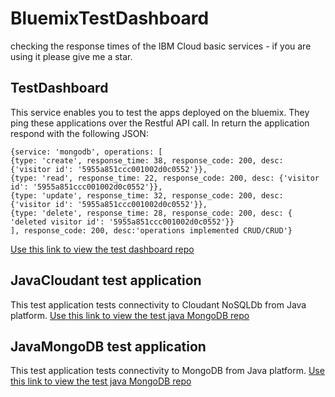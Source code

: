 # BluemixTestDashboard
checking the response times of the IBM Cloud basic services - if you are using it please give me a star.

## TestDashboard
This service enables you to test the apps deployed on the bluemix. They ping these applications over the Restful API call. In return the application respond with the following JSON:
```
{service: 'mongodb', operations: [
{type: 'create', response_time: 38, response_code: 200, desc: {'visitor id': '5955a851ccc001002d0c0552'}},
{type: 'read', response_time: 22, response_code: 200, desc: {'visitor id': '5955a851ccc001002d0c0552'}},
{type: 'update', response_time: 32, response_code: 200, desc: {'visitor id': '5955a851ccc001002d0c0552'}},
{type: 'delete', response_time: 28, response_code: 200, desc: { 'deleted visitor id': '5955a851ccc001002d0c0552'}}
], response_code: 200, desc:'operations implemented CRUD/CRUD'}
```

[Use this link to view the test dashboard repo](TestDashboard)

## JavaCloudant test application
This test application tests connectivity to Cloudant NoSQLDb from Java platform.
[Use this link to view the test java MongoDB repo](GetStartedJava)


## JavaMongoDB test application
This test application tests connectivity to MongoDB from Java platform.
[Use this link to view the test java MongoDB repo](GetStartedJavaMongoDb)



